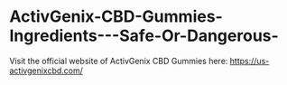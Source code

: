 # ActivGenix-CBD-Gummies-Ingredients---Safe-Or-Dangerous-
Visit the official website of ActivGenix CBD Gummies here: https://us-activgenixcbd.com/
